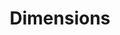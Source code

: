 ---
layout: default
bigquery: https://console.cloud.google.com/bigquery?p=covid-19-dimensions-ai&page=table&d=data&t=publications
contributors: Digital Science, https://www.digital-science.com/
cost: Free for personal, non-commercial use.
description: Dimensions contains more than 100 million publications, ranging from
  articles published in scholarly journals, books and book chapters, to preprints
  and conference proceedings. All publications are contextualized with linked data
  sets, funding, publications, patents, clinical trials, and policy documents. You
  can also view associated categories, funders, institutions, and researcher profiles.
documentation: https://docs.dimensions.ai/bigquery/index.html
last_edit: Mon, 04 Apr 2022 19:04:00 GMT
location: https://www.dimensions.ai/products/free/
maintained_by: Digital Science, https://www.digital-science.com/
schema_fields: '[''citations'', ''email_address'', ''date_print'', ''issue'', ''acknowledgements'',
  ''pmid'', ''funding_amount'', ''resulting_publication_doi'', ''address'', ''research_org_state_codes'',
  ''category_bra'', ''category_rcdc'', ''supporting_grant_ids'', ''funding_gbp'',
  ''volume'', ''application_number'', ''filing_status'', ''ipcr'', ''funding_jpy'',
  ''family_members_ids'', ''end_year'', ''cited_by_ids'', ''resulting_publication_ids'',
  ''current_assignee_orgs'', ''category_sdg'', ''active_years'', ''isbn'', ''associated_publication_pmid'',
  ''funding_chf'', ''type'', ''grant_number'', ''date_imported_gbq'', ''open_access_categories'',
  ''wikipedia_url'', ''open_access_categories_v2'', ''acronym'', ''researcher_ids'',
  ''aliases'', ''metrics'', ''category_uoa'', ''arxiv_id'', ''organisation_details'',
  ''patent_ids'', ''funding_cad'', ''start_date'', ''established'', ''priority_date'',
  ''reference_ids'', ''book_series_title'', ''end_date'', ''pmcid'', ''repository_name'',
  ''funder_org'', ''abstract'', ''eisbn'', ''research_org_cities'', ''funder_countries'',
  ''altmetrics'', ''associated_publication_id'', ''expiration_date'', ''title'', ''funding_currency'',
  ''assignee_orgs'', ''doi'', ''editors'', ''granted_date'', ''interventions'', ''expiration_year'',
  ''links'', ''inventor_names'', ''mesh_terms'', ''current_assignee_countries'', ''filing_year'',
  ''citations_count'', ''external_ids'', ''funding_cny'', ''cpc'', ''legal_events'',
  ''name'', ''description'', ''publication_ids'', ''clinical_trial_ids'', ''family_id'',
  ''funding_usd'', ''subtitles'', ''source_id'', ''start_year'', ''date_inserted'',
  ''repository_id'', ''associated_publication_doi'', ''funding_details'', ''family_count'',
  ''granted_year'', ''created_date'', ''citation_string'', ''funding_eur'', ''kind'',
  ''original_assignee_countries'', ''category_hra'', ''concepts'', ''funder_orgs'',
  ''date_online'', ''funder_org_countries'', ''brief_title'', ''date_normal'', ''research_org_countries'',
  ''investigators'', ''category_for'', ''research_org_city_names'', ''conference'',
  ''legal_status'', ''original_abstract'', ''assignee_countries'', ''acronyms'', ''funder_org_acronyms'',
  ''types'', ''pages'', ''current_assignee'', ''journal'', ''labels'', ''linkout'',
  ''categories'', ''original_assignee_orgs'', ''date_modified'', ''funding_aud'',
  ''jurisdiction'', ''priority_year'', ''registry'', ''category_hrcs_rac'', ''conditions'',
  ''date'', ''category_hrcs_hc'', ''research_org_country_names'', ''license'', ''repository_url'',
  ''research_org_state_names'', ''embargo_date'', ''status'', ''category_icrp_ct'',
  ''associated_grant_ids'', ''book_title'', ''filing_date'', ''authors'', ''journal_lists'',
  ''funder_org_cities'', ''phase'', ''mesh_headings'', ''language'', ''relationships'',
  ''publication_year'', ''year'', ''foa_number'', ''associated_publication_arxiv_id'',
  ''publication_date'', ''funding_nzd'', ''id'', ''proceedings_title'', ''publisher'',
  ''original_assignee'', ''research_orgs'', ''category_icrp_cso'', ''original_title'',
  ''gender'', ''funder_org_state_codes'', ''parent_id'']'
shortname: dimensions
tags:
- scholarly literature
- patents
- funding
- clinical trials
- academic profiles
terms_of_use: 'Use of both the Dimensions COVID-19 dataset and full Dimensions dataset
  are subject to the Dimensions Terms of use: https://www.dimensions.ai/policies-terms-legal '
title: Dimensions
uuid: dcff88bd-fe6b-4fdb-8159-809bf9d7bc1c
---